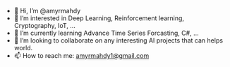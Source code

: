 - 👋 Hi, I’m @amyrmahdy
- 👀 I’m interested in Deep Learning, Reinforcement learning, Cryptography, IoT, ...
- 🌱 I’m currently learning Advance Time Series Forcasting, C#, ...
- 💞️ I’m looking to collaborate on any interesting AI projects that can helps world. 
- 📫 How to reach me: amyrmahdy1@gmail.com


<!---
amyrmahdy/amyrmahdy is a ✨ special ✨ repository because its `README.md` (this file) appears on your GitHub profile.
You can click the Preview link to take a look at your changes.
--->
